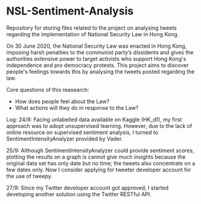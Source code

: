 # NSL-Sentiment-Analysis
Repository for storing files related to the project on analysing tweets regarding the implementation of National Security Law in Hong Kong.

On 30 June 2020, the National Security Law was enacted in Hong Kong, imposing harsh penalties to the communist party’s dissidents and gives the authorities extensive power to target activists who support Hong Kong's independence and pro democracy protests. This project aims to discover people's feelings towards this by analysing the tweets posted regarding the law.

Core questions of this reasearch:
* How does people feel about the Law?
* What actions will they do in response to the Law?

Log:
24/9: Facing unlabelled data available on Kaggle (HK_df), my first approach was to adopt unsupervised learning. However, due to the lack of online resource on supervised sentiment analysis, I turned to SentimentIntensityAnalyzer provided by Vader.

25/9: Although SentimentIntensityAnalyzer could provide sentiment scores, plotting the results on a graph is cannot give much insights because the original data set has only date but no time; the tweets also concentrate on a few dates only. Now I consider applying for tweeter developer account for the use of tweepy.

27/9: Since my Twitter developer account got approved, I started developing another solution using the Twitter RESTful API.
